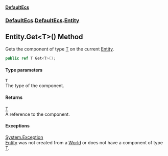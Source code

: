 #### [DefaultEcs](./index.md 'index')
### [DefaultEcs](./index.md 'index').[DefaultEcs](./DefaultEcs.md 'DefaultEcs').[Entity](./DefaultEcs-Entity.md 'DefaultEcs.Entity')
## Entity.Get&lt;T&gt;() Method
Gets the component of type [T](#DefaultEcs-Entity-Get-T-()-T 'DefaultEcs.Entity.Get&lt;T&gt;().T') on the current [Entity](./DefaultEcs-Entity.md 'DefaultEcs.Entity').  
```C#
public ref T Get<T>();
```
#### Type parameters
<a name='DefaultEcs-Entity-Get-T-()-T'></a>
`T`  
The type of the component.  
#### Returns
[T](#DefaultEcs-Entity-Get-T-()-T 'DefaultEcs.Entity.Get&lt;T&gt;().T')  
A reference to the component.  
#### Exceptions
[System.Exception](https://docs.microsoft.com/en-us/dotnet/api/System.Exception 'System.Exception')  
[Entity](./DefaultEcs-Entity.md 'DefaultEcs.Entity') was not created from a [World](./DefaultEcs-World.md 'DefaultEcs.World') or does not have a component of type [T](#DefaultEcs-Entity-Get-T-()-T 'DefaultEcs.Entity.Get&lt;T&gt;().T').  
